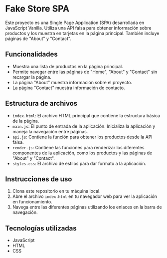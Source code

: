 # Fake Store SPA

Este proyecto es una Single Page Application (SPA) desarrollada en JavaScript Vanilla. Utiliza una API falsa para obtener información sobre productos y los muestra en tarjetas en la página principal. También incluye páginas de "About" y "Contact".

## Funcionalidades

- Muestra una lista de productos en la página principal.
- Permite navegar entre las páginas de "Home", "About" y "Contact" sin recargar la página.
- La página "About" muestra información sobre el proyecto.
- La página "Contact" muestra información de contacto.

## Estructura de archivos

- `index.html`: El archivo HTML principal que contiene la estructura básica de la página.
- `main.js`: El punto de entrada de la aplicación. Inicializa la aplicación y maneja la navegación entre páginas.
- `api.js`: Contiene la función para obtener los productos desde la API falsa.
- `render.js`: Contiene las funciones para renderizar los diferentes componentes de la aplicación, como los productos y las páginas de "About" y "Contact".
- `styles.css`: El archivo de estilos para dar formato a la aplicación.

## Instrucciones de uso

1. Clona este repositorio en tu máquina local.
2. Abre el archivo `index.html` en tu navegador web para ver la aplicación en funcionamiento.
3. Navega entre las diferentes páginas utilizando los enlaces en la barra de navegación.

## Tecnologías utilizadas

- JavaScript
- HTML
- CSS
